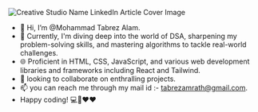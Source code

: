 ![Creative Studio Name LinkedIn Article Cover Image](https://github.com/itstabrez/itstabrez/assets/104494563/147b81aa-4e97-49ac-acdd-6fc73e9438c5)
- 👋 Hi, I’m @Mohammad Tabrez Alam.
- 👀 Currently, I'm diving deep into the world of DSA, sharpening my problem-solving skills, and mastering algorithms to tackle real-world challenges.
- 🌐 Proficient in HTML, CSS, JavaScript, and various web development libraries and frameworks including React and Tailwind.
- 💞️ looking to collaborate on enthralling projects.
- 📫 you can reach me through my mail id :- tabrezamrath@gmail.com.
- Happy coding! 💻💫♥️♥️

<!---
itstabrez/itstabrez is a ✨ special ✨ repository because its `README.md` (this file) appears on your GitHub profile.
You can click the Preview link to take a look at your changes.
--->
